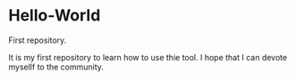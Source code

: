 # Hello-World
First repository.

It is my first repository to learn how to use thie tool.
I hope that I can devote mysellf to the community.
